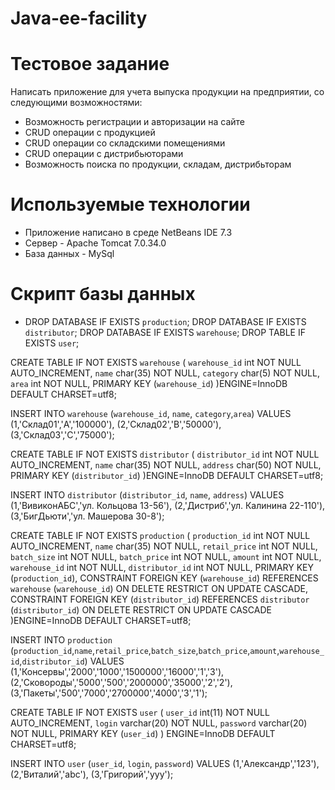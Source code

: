Java-ee-facility
================
# Тестовое задание 
  
 Написать приложение для учета выпуска продукции на предприятии, со следующими возможностями: 
 - Возможность регистрации и авторизации на сайте
 - CRUD операции с продукцией
 - CRUD операции со складскими помещениями 
 - CRUD операции с дистрибьюторами
 - Возможность поиска по продукции, складам, дистрибьторам
 
 
# Используемые технологии
 
 - Приложение написано в среде NetBeans IDE 7.3
 - Сервер -  Apache Tomcat 7.0.34.0
 - База данных - MySql

# Скрипт базы данных

- DROP DATABASE IF EXISTS `production`;
DROP DATABASE IF EXISTS `distributor`;
DROP DATABASE IF EXISTS `warehouse`;
DROP TABLE IF EXISTS `user`;

CREATE TABLE IF NOT EXISTS `warehouse` (
  `warehouse_id` int NOT NULL AUTO_INCREMENT,
  `name` char(35) NOT NULL,
  `category` char(5) NOT NULL,
  `area` int NOT NULL,
  PRIMARY KEY (`warehouse_id`)
)ENGINE=InnoDB DEFAULT CHARSET=utf8;

INSERT INTO `warehouse` (`warehouse_id`, `name`, `category`,`area`) VALUES
  (1,'Склад01','A','100000'),
	(2,'Склад02','B','50000'),
	(3,'Склад03','C','75000');

CREATE TABLE IF NOT EXISTS `distributor` (
  `distributor_id` int NOT NULL AUTO_INCREMENT,
  `name` char(35) NOT NULL,
  `address` char(50) NOT NULL,
  PRIMARY KEY (`distributor_id`)
)ENGINE=InnoDB DEFAULT CHARSET=utf8;

INSERT INTO `distributor` (`distributor_id`, `name`, `address`) VALUES
	(1,'ВивиконАБС','ул. Кольцова 13-56'),
	(2,'Дистриб','ул. Калинина 22-110'),
	(3,'БигДьюти','ул. Машерова 30-8');

CREATE TABLE IF NOT EXISTS `production` (
  `production_id` int NOT NULL AUTO_INCREMENT,
  `name` char(35) NOT NULL,
  `retail_price` int NOT NULL,
  `batch_size` int NOT NULL,
  `batch_price` int NOT NULL,
  `amount` int NOT NULL,
  `warehouse_id` int NOT NULL,
  `distributor_id` int NOT NULL,
  PRIMARY KEY (`production_id`),
  CONSTRAINT FOREIGN KEY (`warehouse_id`)
  REFERENCES `warehouse` (`warehouse_id`) ON DELETE RESTRICT ON UPDATE CASCADE,
  CONSTRAINT FOREIGN KEY (`distributor_id`)
  REFERENCES `distributor` (`distributor_id`) ON DELETE RESTRICT ON UPDATE CASCADE
)ENGINE=InnoDB DEFAULT CHARSET=utf8;

INSERT INTO `production` (`production_id`,`name`,`retail_price`,`batch_size`,`batch_price`,`amount`,`warehouse_id`,`distributor_id`) VALUES
	(1,'Консервы','2000','1000','1500000','16000','1','3'),
	(2,'Сковороды','5000','500','2000000','35000','2','2'),
	(3,'Пакеты','500','7000','2700000','4000','3','1');

CREATE TABLE IF NOT EXISTS `user` (
  `user_id` int(11) NOT NULL AUTO_INCREMENT,
  `login` varchar(20) NOT NULL,
  `password` varchar(20) NOT NULL,
  PRIMARY KEY (`user_id`)
) ENGINE=InnoDB DEFAULT CHARSET=utf8;

INSERT INTO `user` (`user_id`, `login`, `password`) VALUES
	(1,'Александр','123'),
	(2,'Виталий','abc'),
	(3,'Григорий','yyy');
